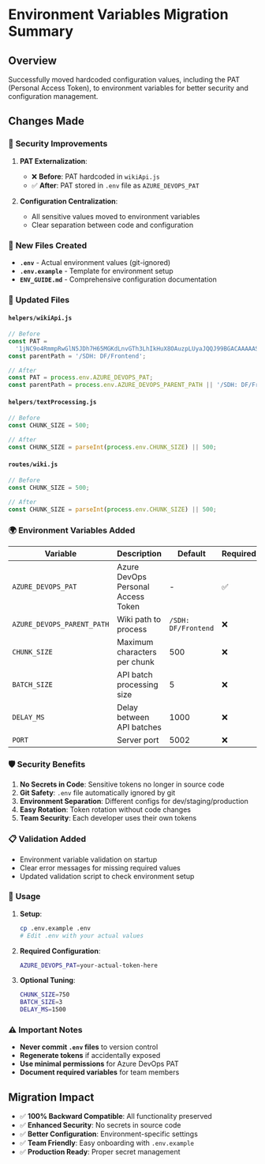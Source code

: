 # Environment Variables Migration Summary

## Overview

Successfully moved hardcoded configuration values, including the PAT (Personal Access Token), to environment variables for better security and configuration management.

## Changes Made

### 🔐 **Security Improvements**

1. **PAT Externalization**:

   - ❌ **Before**: PAT hardcoded in `wikiApi.js`
   - ✅ **After**: PAT stored in `.env` file as `AZURE_DEVOPS_PAT`

2. **Configuration Centralization**:
   - All sensitive values moved to environment variables
   - Clear separation between code and configuration

### 📁 **New Files Created**

- **`.env`** - Actual environment values (git-ignored)
- **`.env.example`** - Template for environment setup
- **`ENV_GUIDE.md`** - Comprehensive configuration documentation

### 🔧 **Updated Files**

#### `helpers/wikiApi.js`

```javascript
// Before
const PAT =
  '1jNC9o4RmmpRwGlN5JDh7H65MGKdLnvGTh3LhIkHuX8OAuzpLUyaJQQJ99BGACAAAAASTCkoAAASAZDO11SI';
const parentPath = '/SDH: DF/Frontend';

// After
const PAT = process.env.AZURE_DEVOPS_PAT;
const parentPath = process.env.AZURE_DEVOPS_PARENT_PATH || '/SDH: DF/Frontend';
```

#### `helpers/textProcessing.js`

```javascript
// Before
const CHUNK_SIZE = 500;

// After
const CHUNK_SIZE = parseInt(process.env.CHUNK_SIZE) || 500;
```

#### `routes/wiki.js`

```javascript
// Before
const CHUNK_SIZE = 500;

// After
const CHUNK_SIZE = parseInt(process.env.CHUNK_SIZE) || 500;
```

### 🌍 **Environment Variables Added**

| Variable                   | Description                        | Default             | Required |
| -------------------------- | ---------------------------------- | ------------------- | -------- |
| `AZURE_DEVOPS_PAT`         | Azure DevOps Personal Access Token | -                   | ✅       |
| `AZURE_DEVOPS_PARENT_PATH` | Wiki path to process               | `/SDH: DF/Frontend` | ❌       |
| `CHUNK_SIZE`               | Maximum characters per chunk       | 500                 | ❌       |
| `BATCH_SIZE`               | API batch processing size          | 5                   | ❌       |
| `DELAY_MS`                 | Delay between API batches          | 1000                | ❌       |
| `PORT`                     | Server port                        | 5002                | ❌       |

### 🛡️ **Security Benefits**

1. **No Secrets in Code**: Sensitive tokens no longer in source code
2. **Git Safety**: `.env` file automatically ignored by git
3. **Environment Separation**: Different configs for dev/staging/production
4. **Easy Rotation**: Token rotation without code changes
5. **Team Security**: Each developer uses their own tokens

### 📋 **Validation Added**

- Environment variable validation on startup
- Clear error messages for missing required values
- Updated validation script to check environment setup

### 🚀 **Usage**

1. **Setup**:

   ```bash
   cp .env.example .env
   # Edit .env with your actual values
   ```

2. **Required Configuration**:

   ```bash
   AZURE_DEVOPS_PAT=your-actual-token-here
   ```

3. **Optional Tuning**:
   ```bash
   CHUNK_SIZE=750
   BATCH_SIZE=3
   DELAY_MS=1500
   ```

### ⚠️ **Important Notes**

- **Never commit `.env` files** to version control
- **Regenerate tokens** if accidentally exposed
- **Use minimal permissions** for Azure DevOps PAT
- **Document required variables** for team members

## Migration Impact

- ✅ **100% Backward Compatible**: All functionality preserved
- ✅ **Enhanced Security**: No secrets in source code
- ✅ **Better Configuration**: Environment-specific settings
- ✅ **Team Friendly**: Easy onboarding with `.env.example`
- ✅ **Production Ready**: Proper secret management
